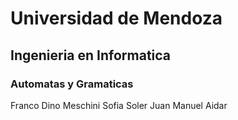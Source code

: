 
# Universidad de Mendoza
## Ingenieria en Informatica  
### Automatas y Gramaticas

Franco Dino Meschini
Sofia Soler
Juan Manuel Aidar
